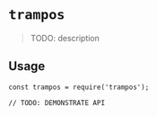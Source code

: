# `trampos`

> TODO: description

## Usage

```
const trampos = require('trampos');

// TODO: DEMONSTRATE API
```
